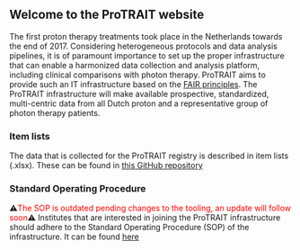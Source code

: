 ## Welcome to the ProTRAIT website
The first proton therapy treatments took place in the Netherlands towards the end of 2017. Considering heterogeneous protocols and data analysis pipelines, it is of paramount importance to set up the proper infrastructure that can enable a harmonized data collection and analysis platform, including clinical comparisons with photon therapy. 
ProTRAIT aims to provide such an IT infrastructure based on the [FAIR principles](https://www.go-fair.org/fair-principles/). 
The ProTRAIT infrastructure will make available prospective, standardized, multi-centric data from all Dutch proton and a representative group of photon therapy patients.

### Item lists

The data that is collected for the ProTRAIT registry is described in item lists (.xlsx). These can be found in [this GitHub repository](https://github.com/ProTraitInfra/Item-lists)

### Standard Operating Procedure

⚠️<span style="color:red">The SOP is outdated pending changes to the tooling, an update will follow soon</span>⚠️
Institutes that are interested in joining the ProTRAIT infrastructure should adhere to the Standard Operating Procedure (SOP) of the infrastructure. It can be found [here](https://docs.google.com/document/d/1hkW8ksyPkkTZlJYJNpCoaNgPOQjwOqUvcCb3xnyUn_M/edit?usp=sharing)

